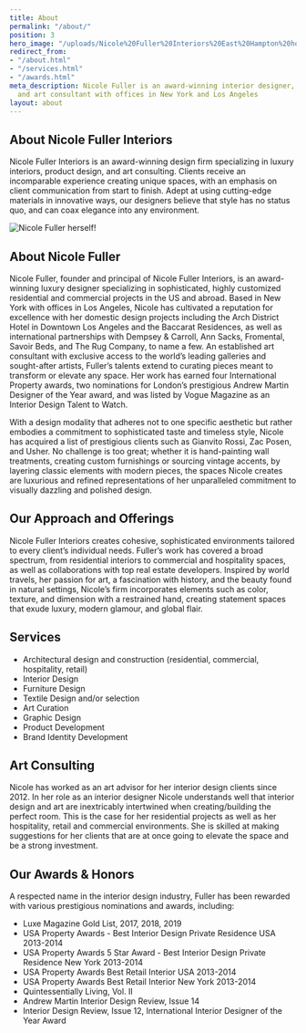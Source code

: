 ```yaml
---
title: About
permalink: "/about/"
position: 3
hero_image: "/uploads/Nicole%20Fuller%20Interiors%20East%20Hampton%20home%20new%20york%20interior%20designer%202-407763.jpg"
redirect_from:
- "/about.html"
- "/services.html"
- "/awards.html"
meta_description: Nicole Fuller is an award-winning interior designer, product designer,
  and art consultant with offices in New York and Los Angeles
layout: about
---
```


## About Nicole Fuller Interiors

Nicole Fuller Interiors is an award-winning design firm specializing in luxury interiors, product design, and art consulting. Clients receive an incomparable experience creating unique spaces, with an emphasis on client communication from start to finish. Adept at using cutting-edge materials in innovative ways, our designers believe that style has no status quo, and can coax elegance into any environment. 

![Nicole Fuller herself!](/uploads/about-nicole-photo.png)

## About Nicole Fuller

Nicole Fuller, founder and principal of Nicole Fuller Interiors, is an award-winning luxury designer specializing in sophisticated, highly customized residential and commercial projects in the US and abroad. Based in New York with offices in Los Angeles, Nicole has cultivated a reputation for excellence with her domestic design projects including the Arch District Hotel in Downtown Los Angeles and the Baccarat Residences, as well as international partnerships with Dempsey & Carroll, Ann Sacks, Fromental, Savoir Beds, and The Rug Company, to name a few. An established art consultant with exclusive access to the world’s leading galleries and sought-after artists, Fuller’s talents extend to curating pieces meant to transform or elevate any space. Her work has earned four International Property awards, two nominations for London’s prestigious Andrew Martin Designer of the Year award, and was listed by Vogue Magazine as an Interior Design Talent to Watch.

With a design modality that adheres not to one specific aesthetic but rather embodies a commitment to sophisticated taste and timeless style, Nicole has acquired a list of prestigious clients such as Gianvito Rossi, Zac Posen, and Usher. No challenge is too great; whether it is hand-painting wall treatments, creating custom furnishings or sourcing vintage accents, by layering classic elements with modern pieces, the spaces Nicole creates are luxurious and refined representations of her unparalleled commitment to visually dazzling and polished design. 


## Our Approach and Offerings

Nicole Fuller Interiors creates cohesive, sophisticated environments tailored to every client’s individual needs. Fuller’s work has covered a broad spectrum, from residential interiors to commercial and hospitality spaces, as well as collaborations with top real estate developers. Inspired by world travels, her passion for art, a fascination with history, and the beauty found in natural settings, Nicole’s firm incorporates elements such as color, texture, and dimension with a restrained hand, creating statement spaces that exude luxury, modern glamour, and global flair. 

## Services

* Architectural design and construction (residential, commercial, hospitality, retail)
* Interior Design
* Furniture Design
* Textile Design and/or selection
* Art Curation
* Graphic Design
* Product Development
* Brand Identity Development

## Art Consulting

Nicole has worked as an art advisor for her interior design clients since 2012.  In her role as an interior designer Nicole understands well that interior design and art are inextricably intertwined when creating/building the perfect room.  This is the case for her residential projects as well as her hospitality, retail and commercial environments.  She is skilled at making suggestions for her clients that are at once going to elevate the space and be a strong investment.

## Our Awards & Honors

A respected name in the interior design industry, Fuller has been rewarded with various prestigious nominations and awards, including:

* Luxe Magazine Gold List, 2017, 2018, 2019
* USA Property Awards - Best Interior Design Private Residence USA 2013-2014
* USA Property Awards 5 Star Award - Best Interior Design Private Residence New York 2013-2014
* USA Property Awards Best Retail Interior USA 2013-2014
* USA Property Awards Best Retail Interior New York 2013-2014
* Quintessentially Living, Vol. II
* Andrew Martin Interior Design Review, Issue 14
* Interior Design Review, Issue 12, International Interior Designer of the Year Award
